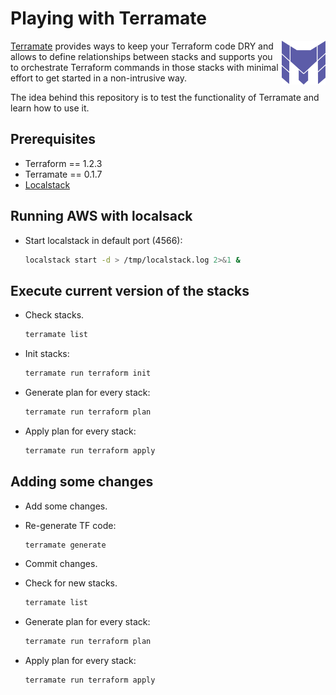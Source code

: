 # Playing with Terramate

<img align="right"  width="70" height="70" src="https://raw.githubusercontent.com/mineiros-io/brand/master/terramate-logo.svg" alt="Terramate">

[Terramate](https://github.com/mineiros-io/terramate) provides ways to keep your Terraform code DRY and allows to define relationships between stacks and supports you to orchestrate Terraform commands in those stacks with minimal effort to get started in a non-intrusive way.

The idea behind this repository is to test the functionality of Terramate and learn how to use it.

## Prerequisites

- Terraform == 1.2.3
- Terramate == 0.1.7
- [Localstack](https://docs.localstack.cloud/get-started/#localstack-cli)

## Running AWS with localsack

- Start localstack in default port (4566):

    ```bash
    localstack start -d > /tmp/localstack.log 2>&1 &
    ```

## Execute current version of the stacks

- Check stacks.

    ```bash
    terramate list
    ```

- Init stacks:

    ```bash
    terramate run terraform init
    ```

- Generate plan for every stack:

    ```bash
    terramate run terraform plan
    ```

- Apply plan for every stack:

    ```bash
    terramate run terraform apply
    ```

## Adding some changes

- Add some changes.

- Re-generate TF code:

    ```bash
    terramate generate
    ```

- Commit changes.

- Check for new stacks.

    ```bash
    terramate list
    ```

- Generate plan for every stack:

    ```bash
    terramate run terraform plan
    ```

- Apply plan for every stack:

    ```bash
    terramate run terraform apply
    ```
